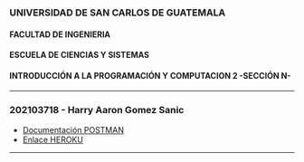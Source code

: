 ### UNIVERSIDAD DE SAN CARLOS DE GUATEMALA
#### FACULTAD DE INGENIERIA
#### ESCUELA DE CIENCIAS Y SISTEMAS
#### INTRODUCCIÓN A LA PROGRAMACIÓN Y COMPUTACION 2 -SECCIÓN N-

<hr>

### 202103718 - Harry Aaron Gomez Sanic

- [Documentación POSTMAN](Pendiente)  
- [Enlace HEROKU](Pendiente)

<hr>